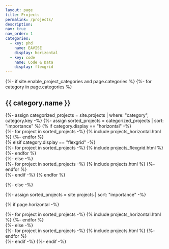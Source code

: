 ```yaml
---
layout: page
title: Projects
permalink: /projects/
description: 
nav: true
nav_order: 1
categories:
  - key: phd
    name: EAVISE
    display: horizontal
  - key: code
    name: Code & Data
    display: flexgrid
---
```


<!-- pages/projects.md -->
<div class="projects">
{%- if site.enable_project_categories and page.categories %}
  <!-- Display categorized projects -->
  {%- for category in page.categories %}
  <h2 class="category">{{ category.name }}</h2>
  {%- assign categorized_projects = site.projects | where: "category", category.key -%}
  {%- assign sorted_projects = categorized_projects | sort: "importance" %}
  <!-- Generate cards for each project -->
  {% if category.display == "horizontal" -%}
  <div class="container">
    <div class="row row-cols-1">
    {%- for project in sorted_projects -%}
      {% include projects_horizontal.html %}
    {%- endfor %}
    </div>
  </div>
  {% elsif category.display == "flexgrid" -%}
  <div class="flexgrid">
    {%- for project in sorted_projects -%}
      {% include projects_flexgrid.html %}
    {%- endfor %}
  </div>
  {%- else -%}
  <div class="grid">
    {%- for project in sorted_projects -%}
      {% include projects.html %}
    {%- endfor %}
  </div>
  {%- endif -%}
  {% endfor %}

{%- else -%}
<!-- Display projects without categories -->
  {%- assign sorted_projects = site.projects | sort: "importance" -%}
  <!-- Generate cards for each project -->
  {% if page.horizontal -%}
  <div class="container">
    <div class="row row-cols-2">
    {%- for project in sorted_projects -%}
      {% include projects_horizontal.html %}
    {%- endfor %}
    </div>
  </div>
  {%- else -%}
  <div class="grid">
    {%- for project in sorted_projects -%}
      {% include projects.html %}
    {%- endfor %}
  </div>
  {%- endif -%}
{%- endif -%}
</div>
